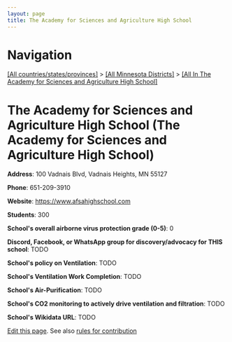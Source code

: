 ```yaml
---
layout: page
title: The Academy for Sciences and Agriculture High School
---
```

# Navigation

[[All countries/states/provinces]](../../..) > [[All Minnesota Districts]](../..) > [[All In The Academy for Sciences and Agriculture High School]](..)

# The Academy for Sciences and Agriculture High School (The Academy for Sciences and Agriculture High School)

**Address**: 100 Vadnais Blvd, Vadnais Heights, MN 55127

**Phone**: 651-209-3910

**Website**: <https://www.afsahighschool.com>

**Students**: 300

**School's overall airborne virus protection grade (0-5)**: 0

**Discord, Facebook, or WhatsApp group for discovery/advocacy for THIS school**: TODO

**School's policy on Ventilation**: TODO

**School's Ventilation Work Completion**: TODO

**School's Air-Purification**: TODO

**School's CO2 monitoring to actively drive ventilation and filtration**: TODO

**School's Wikidata URL**: TODO


[Edit this page](https://github.com/ventilate-schools/MN/edit/main/./The_Academy_for_Sciences_and_Agriculture_High_School/The_Academy_for_Sciences_and_Agriculture_High_School.md). See also [rules for contribution](../../../contribution-rules/)